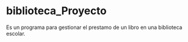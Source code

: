 # biblioteca_Proyecto
Es un programa para gestionar el prestamo de un libro en una biblioteca escolar.
